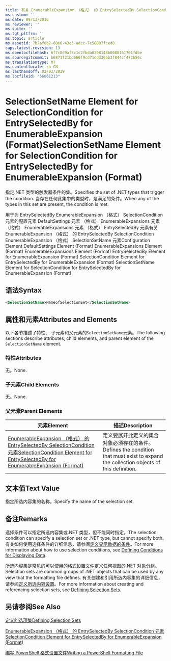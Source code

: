 ```yaml
---
title: 有关 EnumerableExpansion （格式） 的 EntrySelectedBy SelectionCondition SelectionSetName 元素 |Microsoft Docs
ms.custom: ''
ms.date: 09/13/2016
ms.reviewer: ''
ms.suite: ''
ms.tgt_pltfrm: ''
ms.topic: article
ms.assetid: 7b7af0b2-68e6-43c3-adcc-7c58007fced8
caps.latest.revision: 13
ms.openlocfilehash: 6f7c8d9af3c1c2fbda0208148b0088161701fdbe
ms.sourcegitcommit: b6871f21bd666f9cd71dd336bb3f844cf472b56c
ms.translationtype: MT
ms.contentlocale: zh-CN
ms.lasthandoff: 02/03/2019
ms.locfileid: "56861213"
---
```

# <a name="selectionsetname-element-for-selectioncondition-for-entryselectedby-for-enumerableexpansion-format"></a><span data-ttu-id="886be-102">SelectionSetName Element for SelectionCondition for EntrySelectedBy for EnumerableExpansion (Format)</span><span class="sxs-lookup"><span data-stu-id="886be-102">SelectionSetName Element for SelectionCondition for EntrySelectedBy for EnumerableExpansion (Format)</span></span>

<span data-ttu-id="886be-103">指定.NET 类型的触发器条件的集。</span><span class="sxs-lookup"><span data-stu-id="886be-103">Specifies the set of .NET types that trigger the condition.</span></span> <span data-ttu-id="886be-104">当存在任何此集中的类型时，是满足的条件。</span><span class="sxs-lookup"><span data-stu-id="886be-104">When any of the types in this set are present, the condition is met.</span></span>

<span data-ttu-id="886be-105">用于为 EntrySelectedBy EnumerableExpansion （格式） SelectionCondition 元素的配置元素 DefaultSettings 元素 （格式） EnumerableExpansions 元素 （格式） EnumerableExpansions 元素 （格式） EntrySelectedBy 元素有关 EnumerableExpansion （格式） 的 EntrySelectedBy SelectionCondition EnumerableExpansion （格式） SelectionSetName 元素</span><span class="sxs-lookup"><span data-stu-id="886be-105">Configuration Element DefaultSettings Element (Format) EnumerableExpansions Element (Format) EnumerableExpansions Element (Format) EntrySelectedBy Element for EnumerableExpansion (Format) SelectionCondition Element for EntrySelectedBy for EnumerableExpansion (Format) SelectionSetName Element for SelectionCondition for EntrySelectedBy for EnumerableExpansion (Format)</span></span>

## <a name="syntax"></a><span data-ttu-id="886be-106">语法</span><span class="sxs-lookup"><span data-stu-id="886be-106">Syntax</span></span>

```xml
<SelectionSetName>NameofSelectionSet</SelectionSetName>
```

## <a name="attributes-and-elements"></a><span data-ttu-id="886be-107">属性和元素</span><span class="sxs-lookup"><span data-stu-id="886be-107">Attributes and Elements</span></span>

<span data-ttu-id="886be-108">以下各节描述了特性、 子元素和父元素的`SelectionSetName`元素。</span><span class="sxs-lookup"><span data-stu-id="886be-108">The following sections describe attributes, child elements, and parent element of the `SelectionSetName` element.</span></span>

### <a name="attributes"></a><span data-ttu-id="886be-109">特性</span><span class="sxs-lookup"><span data-stu-id="886be-109">Attributes</span></span>

<span data-ttu-id="886be-110">无。</span><span class="sxs-lookup"><span data-stu-id="886be-110">None.</span></span>

### <a name="child-elements"></a><span data-ttu-id="886be-111">子元素</span><span class="sxs-lookup"><span data-stu-id="886be-111">Child Elements</span></span>

<span data-ttu-id="886be-112">无。</span><span class="sxs-lookup"><span data-stu-id="886be-112">None.</span></span>

### <a name="parent-elements"></a><span data-ttu-id="886be-113">父元素</span><span class="sxs-lookup"><span data-stu-id="886be-113">Parent Elements</span></span>

|<span data-ttu-id="886be-114">元素</span><span class="sxs-lookup"><span data-stu-id="886be-114">Element</span></span>|<span data-ttu-id="886be-115">描述</span><span class="sxs-lookup"><span data-stu-id="886be-115">Description</span></span>|
|-------------|-----------------|
|[<span data-ttu-id="886be-116">EnumerableExpansion （格式） 的 EntrySelectedBy SelectionCondition 元素</span><span class="sxs-lookup"><span data-stu-id="886be-116">SelectionCondition Element for EntrySelectedBy for EnumerableExpansion (Format)</span></span>](./selectioncondition-element-for-entryselectedby-for-enumerableexpansion-format.md)|<span data-ttu-id="886be-117">定义要展开此定义的集合对象必须存在的条件。</span><span class="sxs-lookup"><span data-stu-id="886be-117">Defines the condition that must exist to expand the collection objects of this definition.</span></span>|

## <a name="text-value"></a><span data-ttu-id="886be-118">文本值</span><span class="sxs-lookup"><span data-stu-id="886be-118">Text Value</span></span>

<span data-ttu-id="886be-119">指定所选内容集的名称。</span><span class="sxs-lookup"><span data-stu-id="886be-119">Specify the name of the selection set.</span></span>

## <a name="remarks"></a><span data-ttu-id="886be-120">备注</span><span class="sxs-lookup"><span data-stu-id="886be-120">Remarks</span></span>

<span data-ttu-id="886be-121">选择条件可以指定所选内容集或.NET 类型，但不能同时指定。</span><span class="sxs-lookup"><span data-stu-id="886be-121">The selection condition can specify a selection set or .NET type, but cannot specify both.</span></span> <span data-ttu-id="886be-122">有关如何使用选择条件的详细信息，请参阅[定义显示数据的条件](./defining-conditions-for-displaying-data.md)。</span><span class="sxs-lookup"><span data-stu-id="886be-122">For more information about how to use selection conditions, see [Defining Conditions for Displaying Data](./defining-conditions-for-displaying-data.md).</span></span>

<span data-ttu-id="886be-123">所选内容集是常见的可以使用的格式设置文件定义任何视图的.NET 对象分组。</span><span class="sxs-lookup"><span data-stu-id="886be-123">Selection sets are common groups of .NET objects that can be used by any view that the formatting file defines.</span></span> <span data-ttu-id="886be-124">有关创建和引用所选内容集的详细信息，请参阅[定义所选内容设置](./defining-selection-sets.md)。</span><span class="sxs-lookup"><span data-stu-id="886be-124">For more information about creating and referencing selection sets, see [Defining Selection Sets](./defining-selection-sets.md).</span></span>

## <a name="see-also"></a><span data-ttu-id="886be-125">另请参阅</span><span class="sxs-lookup"><span data-stu-id="886be-125">See Also</span></span>

[<span data-ttu-id="886be-126">定义的选项集</span><span class="sxs-lookup"><span data-stu-id="886be-126">Defining Selection Sets</span></span>](./defining-selection-sets.md)

[<span data-ttu-id="886be-127">EnumerableExpansion （格式） 的 EntrySelectedBy SelectionCondition 元素</span><span class="sxs-lookup"><span data-stu-id="886be-127">SelectionCondition Element for EntrySelectedBy for EnumerableExpansion (Format)</span></span>](./selectioncondition-element-for-entryselectedby-for-enumerableexpansion-format.md)

[<span data-ttu-id="886be-128">编写 PowerShell 格式设置文件</span><span class="sxs-lookup"><span data-stu-id="886be-128">Writing a PowerShell Formatting File</span></span>](./writing-a-powershell-formatting-file.md)
